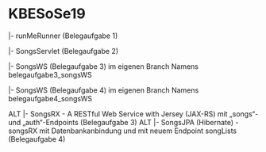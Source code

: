 # KBESoSe19

|- runMeRunner (Belegaufgabe 1)

|- SongsServlet (Belegaufgabe 2)

|- SongsWS (Belegaufgabe 3) im eigenen Branch Namens belegaufgabe3_songsWS

|- SongsWS (Belegaufgabe 4) im eigenen Branch Namens belegaufgabe4_songsWS

ALT
|- SongsRX - A RESTful Web Service with Jersey (JAX-RS) mit „songs“- und „auth“-Endpoints (Belegaufgabe 3)
ALT
|- SongsJPA (Hibernate) - songsRX mit Datenbankanbindung und mit neuem Endpoint songLists (Belegaufgabe 4)
